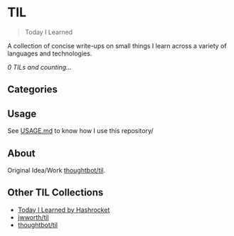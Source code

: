 # TIL

> Today I Learned

A collection of concise write-ups on small things I learn across a variety of 
languages and technologies.

_0 TILs and counting..._

## Categories
## Usage
See [USAGE.md](https://github.com/Bhupesh-V/til/blob/master/USAGE.md) to know how I use this repository/ 

## About

Original Idea/Work [thoughtbot/til](https://github.com/thoughtbot/til).

## Other TIL Collections

* [Today I Learned by Hashrocket](https://til.hashrocket.com)
* [jwworth/til](https://github.com/jwworth/til)
* [thoughtbot/til](https://github.com/thoughtbot/til)